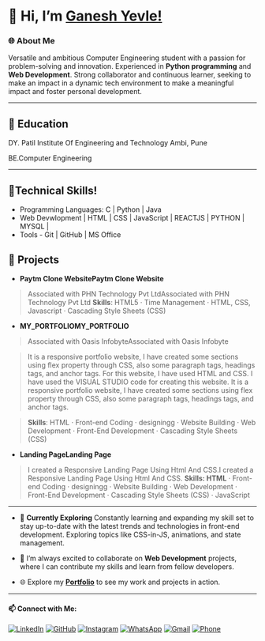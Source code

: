 # 👋 Hi, I’m [Ganesh Yevle!](https://ganeshyevle.github.io/MY_PORTFOLIO/)

### 🌐 About Me

Versatile and ambitious Computer Engineering student with a passion for problem-solving and innovation. Experienced in **Python programming** and **Web Development**. Strong collaborator and continuous learner, seeking to make an impact in a dynamic tech environment to make a meaningful impact and foster personal development.

---
## 💞️ Education
DY. Patil Institute Of Engineering and Technology Ambi, Pune

BE.Computer Engineering
***

## 👀Technical Skills!
- Programming Languages: C | Python | Java
- Web Devwlopment | HTML | CSS | JavaScript |  REACTJS | PYTHON | MYSQL |
- Tools - Git | GitHub | MS Office
  
## 🚀 Projects

- **Paytm Clone WebsitePaytm Clone Website**

> Associated with PHN Technology Pvt LtdAssociated with PHN Technology Pvt Ltd
> **Skills**: HTML5 · Time Management · HTML, CSS, Javascript · Cascading Style Sheets (CSS)


- **MY_PORTFOLIOMY_PORTFOLIO**

> Associated with Oasis InfobyteAssociated with Oasis Infobyte

> It is a responsive portfolio website, I have created some sections using flex property through CSS, also some paragraph tags, headings tags, and anchor tags.
> For this website, I have used HTML and CSS.
> I have used the VISUAL STUDIO code for creating this website.
> It is a responsive portfolio website, I have created some sections using flex property through CSS, also some paragraph tags, headings tags, and anchor tags.

> **Skills**: HTML · Front-end Coding · designingg · Website Building · Web Development · Front-End Development · Cascading Style Sheets (CSS)


- **Landing PageLanding Page**

>I created a Responsive Landing Page Using Html And CSS.I created a Responsive Landing Page Using Html And CSS.
> **Skills: HTML** · Front-end Coding · designingg · Website Building · Web Development · Front-End Development · Cascading Style Sheets (CSS) · JavaScript

---
- 🚀 **Currently Exploring** Constantly learning and expanding my skill set to stay up-to-date with the latest trends and technologies in front-end development. Exploring topics like CSS-in-JS, animations, and state management.
  
- 💞️ I’m always excited to collaborate on **Web Development** projects, where I can contribute my skills and learn from fellow developers.
  
- 🌐 Explore my [**Portfolio**](https://ganeshyevle.github.io/MY_PORTFOLIO/) to see my work and projects in action.
---
#### 📫 Connect with Me:

[![LinkedIn](https://img.shields.io/badge/LinkedIn-Connect-blue)](https://www.linkedin.com/in/ganeshyevle/)
[![GitHub](https://img.shields.io/badge/GitHub-Follow-brightgreen)](https://github.com/ganeshyevle)
[![Instagram](https://img.shields.io/badge/Instagram-Follow-red)](https://www.instagram.com/ganesh_yevle9011/)
[![WhatsApp](https://img.shields.io/badge/WhatsApp-Chat-brightgreen)](https://wa.me/919011256915/?text=Hi%20Ganesh%2C%20Whatsup)
[![Gmail](https://img.shields.io/badge/Gmail-Contact-red)](mailto:ganeshyevle9011@gmail.com)
[![Phone](https://img.shields.io/badge/Phone-Call-brightgreen)](tel:+919011256915)

<!---
ganeshyevle/ganeshyevle is a ✨ special ✨ repository because its `README.md` (this file) appears on your GitHub profile.
You can click the Preview link to take a look at your changes.
--->
